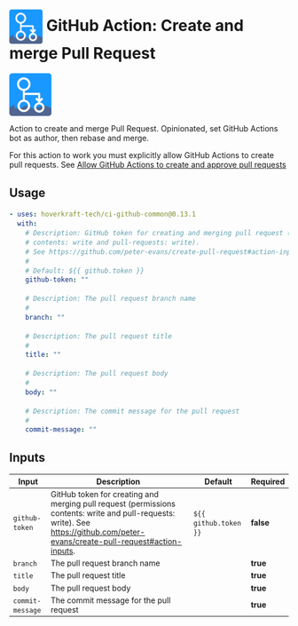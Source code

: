 <!-- start title -->

# <img src=".github/ghadocs/branding.svg" width="60px" align="center" alt="branding<icon:git-pull-request color:gray-dark>" /> GitHub Action: Create and merge Pull Request

<!-- end title -->
<!-- start branding -->

<img src=".github/ghadocs/branding.svg" width="15%" align="center" alt="branding<icon:git-pull-request color:gray-dark>" />

<!-- end branding -->
<!-- start badges -->
<!-- end badges -->
<!-- start description -->

Action to create and merge Pull Request. Opinionated, set GitHub Actions bot as author, then rebase and merge.

<!-- end description -->

For this action to work you must explicitly allow GitHub Actions to create pull requests. See [
Allow GitHub Actions to create and approve pull requests](https://docs.github.com/en/repositories/managing-your-repositorys-settings-and-features/enabling-features-for-your-repository/managing-github-actions-settings-for-a-repository)

<!-- start contents -->
<!-- end contents -->

## Usage

<!-- start usage -->

```yaml
- uses: hoverkraft-tech/ci-github-common@0.13.1
  with:
    # Description: GitHub token for creating and merging pull request (permissions
    # contents: write and pull-requests: write).
    # See https://github.com/peter-evans/create-pull-request#action-inputs.
    #
    # Default: ${{ github.token }}
    github-token: ""

    # Description: The pull request branch name
    #
    branch: ""

    # Description: The pull request title
    #
    title: ""

    # Description: The pull request body
    #
    body: ""

    # Description: The commit message for the pull request
    #
    commit-message: ""
```

<!-- end usage -->

## Inputs

<!-- start inputs -->

| **Input**                   | **Description**                                                                                                                                                                    | **Default**                      | **Required** |
| --------------------------- | ---------------------------------------------------------------------------------------------------------------------------------------------------------------------------------- | -------------------------------- | ------------ |
| <code>github-token</code>   | GitHub token for creating and merging pull request (permissions contents: write and pull-requests: write). See <https://github.com/peter-evans/create-pull-request#action-inputs>. | <code>${{ github.token }}</code> | **false**    |
| <code>branch</code>         | The pull request branch name                                                                                                                                                       |                                  | **true**     |
| <code>title</code>          | The pull request title                                                                                                                                                             |                                  | **true**     |
| <code>body</code>           | The pull request body                                                                                                                                                              |                                  | **true**     |
| <code>commit-message</code> | The commit message for the pull request                                                                                                                                            |                                  | **true**     |

<!-- end inputs -->
<!-- start outputs -->
<!-- end outputs -->
<!-- start [.github/ghadocs/examples/] -->
<!-- end [.github/ghadocs/examples/] -->

